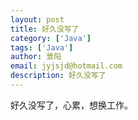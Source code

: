 ```yaml
---
layout: post
title: 好久没写了
category: ['Java']
tags: ['Java']
author: 景阳
email: jyjsjd@hotmail.com
description: 好久没写了
---
```


好久没写了，心累，想换工作。
